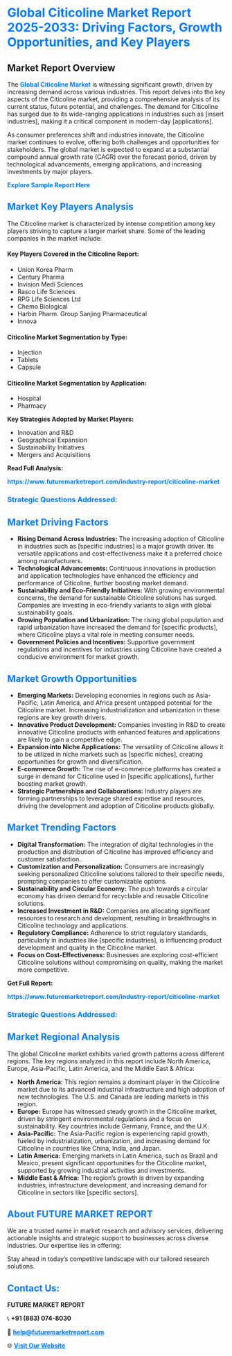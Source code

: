 <h1 style="color: #007BFF;">Global Citicoline Market Report 2025-2033: Driving Factors, Growth Opportunities, and Key Players</h1>

<section id="overview">
<h2>Market Report Overview</h2>
<p>The <a href="https://www.futuremarketreport.com/industry-report/citicoline-market" style="color: #007BFF; text-decoration: none;"><strong>Global Citicoline Market</strong></a> is witnessing significant growth, driven by increasing demand across various industries. This report delves into the key aspects of the Citicoline market, providing a comprehensive analysis of its current status, future potential, and challenges. The demand for Citicoline has surged due to its wide-ranging applications in industries such as [insert industries], making it a critical component in modern-day [applications].</p>
<p>As consumer preferences shift and industries innovate, the Citicoline market continues to evolve, offering both challenges and opportunities for stakeholders. The global market is expected to expand at a substantial compound annual growth rate (CAGR) over the forecast period, driven by technological advancements, emerging applications, and increasing investments by major players.</p>
</section>

<section id="overview">
<p><a href="https://www.futuremarketreport.com/request-sample/reportId=102462" style="color: #007BFF; text-decoration: none;"><strong>Explore Sample Report Here</strong></a></p>
</section>

<section id="key-players">
<h2 style="color: #007BFF;">Market Key Players Analysis</h2>
<p>The Citicoline market is characterized by intense competition among key players striving to capture a larger market share. Some of the leading companies in the market include:</p>
<h4>Key Players Covered in the Citicoline Report:</h4>
<ul><li>Union Korea Pharm</li><li>Century Pharma</li><li>Invision Medi Sciences</li><li>Rasco Life Sciences</li><li>RPG Life Sciences Ltd</li><li>Chemo Biological</li><li>Harbin Pharm. Group Sanjing Pharmaceutical</li><li>Innova</li></ul>
<h4>Citicoline Market Segmentation by Type:</h4>
<ul><li>Injection</li><li>Tablets</li><li>Capsule</li></ul>

<h4>Citicoline Market Segmentation by Application:</h4>
<ul><li>Hospital</li><li>Pharmacy</li></ul>
<p><strong>Key Strategies Adopted by Market Players:</strong></p>
<ul>
<li>Innovation and R&D</li>
<li>Geographical Expansion</li>
<li>Sustainability Initiatives</li>
<li>Mergers and Acquisitions</li>
</ul>
</section>

<section>
<p><strong>Read Full Analysis: </strong></p><a href="https://www.futuremarketreport.com/industry-report/citicoline-market" style="color: #007BFF; text-decoration: none;"><strong>https://www.futuremarketreport.com/industry-report/citicoline-market</strong></a>
<h3 style="color: #007BFF;">Strategic Questions Addressed:</h3>
</section>

<section id="driving-factors">
<h2 style="color: #007BFF;">Market Driving Factors</h2>
<ul>
<li><strong>Rising Demand Across Industries:</strong> The increasing adoption of Citicoline in industries such as [specific industries] is a major growth driver. Its versatile applications and cost-effectiveness make it a preferred choice among manufacturers.</li>
<li><strong>Technological Advancements:</strong> Continuous innovations in production and application technologies have enhanced the efficiency and performance of Citicoline, further boosting market demand.</li>
<li><strong>Sustainability and Eco-Friendly Initiatives:</strong> With growing environmental concerns, the demand for sustainable Citicoline solutions has surged. Companies are investing in eco-friendly variants to align with global sustainability goals.</li>
<li><strong>Growing Population and Urbanization:</strong> The rising global population and rapid urbanization have increased the demand for [specific products], where Citicoline plays a vital role in meeting consumer needs.</li>
<li><strong>Government Policies and Incentives:</strong> Supportive government regulations and incentives for industries using Citicoline have created a conducive environment for market growth.</li>
</ul>
</section>

<section id="growth-opportunities">
<h2 style="color: #007BFF;">Market Growth Opportunities</h2>
<ul>
<li><strong>Emerging Markets:</strong> Developing economies in regions such as Asia-Pacific, Latin America, and Africa present untapped potential for the Citicoline market. Increasing industrialization and urbanization in these regions are key growth drivers.</li>
<li><strong>Innovative Product Development:</strong> Companies investing in R&D to create innovative Citicoline products with enhanced features and applications are likely to gain a competitive edge.</li>
<li><strong>Expansion into Niche Applications:</strong> The versatility of Citicoline allows it to be utilized in niche markets such as [specific niches], creating opportunities for growth and diversification.</li>
<li><strong>E-commerce Growth:</strong> The rise of e-commerce platforms has created a surge in demand for Citicoline used in [specific applications], further boosting market growth.</li>
<li><strong>Strategic Partnerships and Collaborations:</strong> Industry players are forming partnerships to leverage shared expertise and resources, driving the development and adoption of Citicoline products globally.</li>
</ul>
</section>

<section id="trending-factors">
<h2 style="color: #007BFF;">Market Trending Factors</h2>
<ul>
<li><strong>Digital Transformation:</strong> The integration of digital technologies in the production and distribution of Citicoline has improved efficiency and customer satisfaction.</li>
<li><strong>Customization and Personalization:</strong> Consumers are increasingly seeking personalized Citicoline solutions tailored to their specific needs, prompting companies to offer customizable options.</li>
<li><strong>Sustainability and Circular Economy:</strong> The push towards a circular economy has driven demand for recyclable and reusable Citicoline solutions.</li>
<li><strong>Increased Investment in R&D:</strong> Companies are allocating significant resources to research and development, resulting in breakthroughs in Citicoline technology and applications.</li>
<li><strong>Regulatory Compliance:</strong> Adherence to strict regulatory standards, particularly in industries like [specific industries], is influencing product development and quality in the Citicoline market.</li>
<li><strong>Focus on Cost-Effectiveness:</strong> Businesses are exploring cost-efficient Citicoline solutions without compromising on quality, making the market more competitive.</li>
</ul>
</section>

<section>
<p><strong>Get Full Report: </strong></p><a href="https://www.futuremarketreport.com/industry-report/citicoline-market" style="color: #007BFF; text-decoration: none;"><strong>https://www.futuremarketreport.com/industry-report/citicoline-market</strong></a>
<h3 style="color: #007BFF;">Strategic Questions Addressed:</h3>
</section>


<section id="regional-analysis">
<h2 style="color: #007BFF;">Market Regional Analysis</h2>
<p>The global Citicoline market exhibits varied growth patterns across different regions. The key regions analyzed in this report include North America, Europe, Asia-Pacific, Latin America, and the Middle East & Africa:</p>
<ul>
<li><strong>North America:</strong> This region remains a dominant player in the Citicoline market due to its advanced industrial infrastructure and high adoption of new technologies. The U.S. and Canada are leading markets in this region.</li>
<li><strong>Europe:</strong> Europe has witnessed steady growth in the Citicoline market, driven by stringent environmental regulations and a focus on sustainability. Key countries include Germany, France, and the U.K.</li>
<li><strong>Asia-Pacific:</strong> The Asia-Pacific region is experiencing rapid growth, fueled by industrialization, urbanization, and increasing demand for Citicoline in countries like China, India, and Japan.</li>
<li><strong>Latin America:</strong> Emerging markets in Latin America, such as Brazil and Mexico, present significant opportunities for the Citicoline market, supported by growing industrial activities and investments.</li>
<li><strong>Middle East & Africa:</strong> The region’s growth is driven by expanding industries, infrastructure development, and increasing demand for Citicoline in sectors like [specific sectors].</li>
</ul>
</section>

<footer>
<h2 style="color: #007BFF;">About FUTURE MARKET REPORT</h2>
<p>We are a trusted name in market research and advisory services, delivering actionable insights and strategic support to businesses across diverse industries. Our expertise lies in offering:</p>

<p>Stay ahead in today’s competitive landscape with our tailored research solutions.</p>

<h2 style="color: #007BFF;">Contact Us:</h2>
<p><strong>FUTURE MARKET REPORT</strong></p>
<p>📞 <strong>+91 (883) 074-8030</strong></p>
<p>📧 <strong><a href="mailto:help@futuremarketreport.com" style="color: #007BFF;">help@futuremarketreport.com</a></strong></p>
<p>🌐 <strong><a href="https://www.futuremarketreport.com/" style="color: #007BFF;">Visit Our Website</a></strong></p>
</footer>